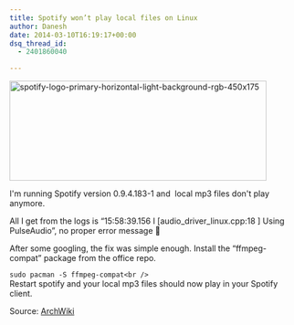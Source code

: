 ```yaml
---
title: Spotify won’t play local files on Linux
author: Danesh
date: 2014-03-10T16:19:17+00:00
dsq_thread_id:
  - 2401860040

---
```

<a href="/posts/install-spotify-client-arch-linux/spotify-logo-primary-horizontal-light-background-rgb-450x175/" rel="attachment wp-att-3411"><img loading="lazy" class="alignnone size-full wp-image-3411" alt="spotify-logo-primary-horizontal-light-background-rgb-450x175" src="/wp-content/uploads/2014/01/spotify-logo-primary-horizontal-light-background-rgb-450x175.jpg" width="450" height="175" /></a>

I'm running Spotify version 0.9.4.183-1 and  local mp3 files don't play anymore.

All I get from the logs is &#8220;15:58:39.156 I [audio\_driver\_linux.cpp:18 ] Using PulseAudio&#8221;, no proper error message 🙁

After some googling, the fix was simple enough. Install the &#8220;ffmpeg-compat&#8221; package from the office repo.

`sudo pacman -S ffmpeg-compat<br />
`  
Restart spotify and your local mp3 files should now play in your Spotify client.

Source: [ArchWiki][1]

 [1]: https://wiki.archlinux.org/index.php/spotify#Spotify_won.27t_play_local_files